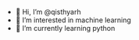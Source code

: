 - 👋 Hi, I’m @qisthyarh
- 👀 I’m interested in machine learning
- 🌱 I’m currently learning python 

<!---
qisthyarh/qisthyarh is a ✨ special ✨ repository because its `README.md` (this file) appears on your GitHub profile.
You can click the Preview link to take a look at your changes.
--->
